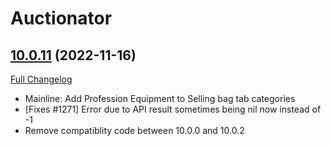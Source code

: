 # Auctionator

## [10.0.11](https://github.com/Auctionator/Auctionator/tree/10.0.11) (2022-11-16)
[Full Changelog](https://github.com/Auctionator/Auctionator/compare/10.0.10...10.0.11) 

- Mainline: Add Profession Equipment to Selling bag tab categories  
- [Fixes #1271] Error due to API result sometimes being nil now instead of -1  
- Remove compatiblity code between 10.0.0 and 10.0.2  
